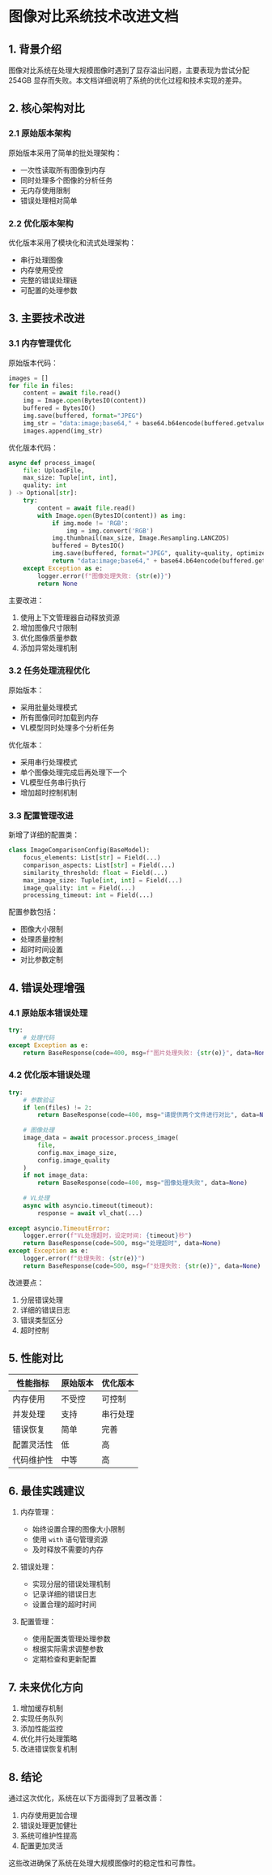 # 图像对比系统技术改进文档

## 1. 背景介绍

图像对比系统在处理大规模图像时遇到了显存溢出问题，主要表现为尝试分配 254GB 显存而失败。本文档详细说明了系统的优化过程和技术实现的差异。

## 2. 核心架构对比

### 2.1 原始版本架构

原始版本采用了简单的批处理架构：
- 一次性读取所有图像到内存
- 同时处理多个图像的分析任务
- 无内存使用限制
- 错误处理相对简单

### 2.2 优化版本架构

优化版本采用了模块化和流式处理架构：
- 串行处理图像
- 内存使用受控
- 完整的错误处理链
- 可配置的处理参数

## 3. 主要技术改进

### 3.1 内存管理优化

原始版本代码：
```python
images = []
for file in files:
    content = await file.read()
    img = Image.open(BytesIO(content))
    buffered = BytesIO()
    img.save(buffered, format="JPEG")
    img_str = "data:image;base64," + base64.b64encode(buffered.getvalue()).decode("utf-8")
    images.append(img_str)
```

优化版本代码：
```python
async def process_image(
    file: UploadFile,
    max_size: Tuple[int, int],
    quality: int
) -> Optional[str]:
    try:
        content = await file.read()
        with Image.open(BytesIO(content)) as img:
            if img.mode != 'RGB':
                img = img.convert('RGB')
            img.thumbnail(max_size, Image.Resampling.LANCZOS)
            buffered = BytesIO()
            img.save(buffered, format="JPEG", quality=quality, optimize=True)
            return "data:image;base64," + base64.b64encode(buffered.getvalue()).decode("utf-8")
    except Exception as e:
        logger.error(f"图像处理失败: {str(e)}")
        return None
```

主要改进：
1. 使用上下文管理器自动释放资源
2. 增加图像尺寸限制
3. 优化图像质量参数
4. 添加异常处理机制

### 3.2 任务处理流程优化

原始版本：
- 采用批量处理模式
- 所有图像同时加载到内存
- VL模型同时处理多个分析任务

优化版本：
- 采用串行处理模式
- 单个图像处理完成后再处理下一个
- VL模型任务串行执行
- 增加超时控制机制

### 3.3 配置管理改进

新增了详细的配置类：
```python
class ImageComparisonConfig(BaseModel):
    focus_elements: List[str] = Field(...)
    comparison_aspects: List[str] = Field(...)
    similarity_threshold: float = Field(...)
    max_image_size: Tuple[int, int] = Field(...)
    image_quality: int = Field(...)
    processing_timeout: int = Field(...)
```

配置参数包括：
- 图像大小限制
- 处理质量控制
- 超时时间设置
- 对比参数定制

## 4. 错误处理增强

### 4.1 原始版本错误处理
```python
try:
    # 处理代码
except Exception as e:
    return BaseResponse(code=400, msg=f"图片处理失败: {str(e)}", data=None)
```

### 4.2 优化版本错误处理
```python
try:
    # 参数验证
    if len(files) != 2:
        return BaseResponse(code=400, msg="请提供两个文件进行对比", data=None)
        
    # 图像处理
    image_data = await processor.process_image(
        file,
        config.max_image_size,
        config.image_quality
    )
    if not image_data:
        return BaseResponse(code=400, msg="图像处理失败", data=None)
        
    # VL处理
    async with asyncio.timeout(timeout):
        response = await vl_chat(...)
        
except asyncio.TimeoutError:
    logger.error(f"VL处理超时，设定时间: {timeout}秒")
    return BaseResponse(code=500, msg="处理超时", data=None)
except Exception as e:
    logger.error(f"处理失败: {str(e)}")
    return BaseResponse(code=500, msg=f"处理失败: {str(e)}", data=None)
```

改进要点：
1. 分层错误处理
2. 详细的错误日志
3. 错误类型区分
4. 超时控制

## 5. 性能对比

| 性能指标 | 原始版本 | 优化版本 |
|---------|---------|---------|
| 内存使用 | 不受控 | 可控制 |
| 并发处理 | 支持 | 串行处理 |
| 错误恢复 | 简单 | 完善 |
| 配置灵活性 | 低 | 高 |
| 代码维护性 | 中等 | 高 |

## 6. 最佳实践建议

1. 内存管理：
   - 始终设置合理的图像大小限制
   - 使用 `with` 语句管理资源
   - 及时释放不需要的内存

2. 错误处理：
   - 实现分层的错误处理机制
   - 记录详细的错误日志
   - 设置合理的超时时间

3. 配置管理：
   - 使用配置类管理处理参数
   - 根据实际需求调整参数
   - 定期检查和更新配置

## 7. 未来优化方向

1. 增加缓存机制
2. 实现任务队列
3. 添加性能监控
4. 优化并行处理策略
5. 改进错误恢复机制

## 8. 结论

通过这次优化，系统在以下方面得到了显著改善：
1. 内存使用更加合理
2. 错误处理更加健壮
3. 系统可维护性提高
4. 配置更加灵活

这些改进确保了系统在处理大规模图像时的稳定性和可靠性。